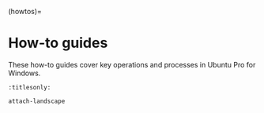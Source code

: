 (howtos)=

# How-to guides

These how-to guides cover key operations and processes in Ubuntu Pro for Windows.

```{toctree}
:titlesonly:

attach-landscape
```